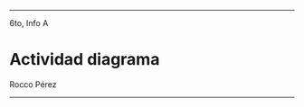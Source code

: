 
---

6to, Info A

# Actividad diagrama

Rocco Pérez 

---

<!DOCTYPE html>
<html>
<head>
<title>derecho</title>
<meta charset="utf-8"/>
</head>
<body><div class="mxgraph" style="max-width:100%;border:1px solid transparent;" data-mxgraph="{&quot;highlight&quot;:&quot;#56070c&quot;,&quot;nav&quot;:true,&quot;resize&quot;:true,&quot;toolbar&quot;:&quot;zoom layers tags lightbox&quot;,&quot;edit&quot;:&quot;_blank&quot;,&quot;url&quot;:&quot;https://drive.google.com/uc?id=1QJ08Q29SSC1pTk96zU4mIKsUDP-YMaXK&amp;export=download&quot;}"></div>
<script type="text/javascript" src="https://viewer.diagrams.net/embed2.js?&fetch=https%3A%2F%2Fdrive.google.com%2Fuc%3Fid%3D1QJ08Q29SSC1pTk96zU4mIKsUDP-YMaXK%26export%3Ddownload"></script>
</body>
</html>